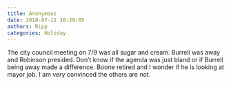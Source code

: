 ```yaml
---
title: Anonymous
date: 2018-07-11 10:29:05
authors: Ripp
categories: Holiday
---
```


 The city council meeting on 7/9 was all sugar and cream. Burrell was away and Robinson presided. Don’t know if the agenda was just bland or if Burrell being away made a difference.
Boone retired and I wonder if he is looking at mayor job. I am very convinced the others are not.